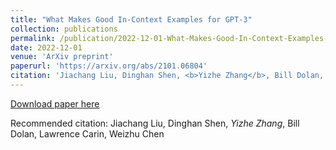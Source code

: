 ```yaml
---
title: "What Makes Good In-Context Examples for GPT-3"
collection: publications
permalink: /publication/2022-12-01-What-Makes-Good-In-Context-Examples-for-GPT-3
date: 2022-12-01
venue: 'ArXiv preprint'
paperurl: 'https://arxiv.org/abs/2101.06804'
citation: 'Jiachang Liu, Dinghan Shen, <b>Yizhe Zhang</b>, Bill Dolan, Lawrence Carin, Weizhu Chen'
---
```


[Download paper here](https://arxiv.org/abs/2101.06804)

Recommended citation: Jiachang Liu, Dinghan Shen, *Yizhe Zhang*, Bill Dolan, Lawrence Carin, Weizhu Chen